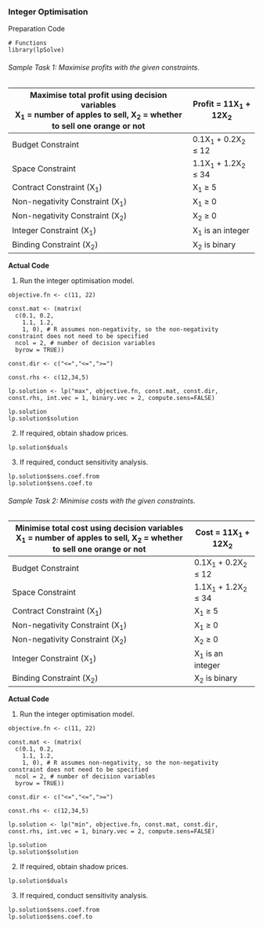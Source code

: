 ### Integer Optimisation
Preparation Code
```
# Functions
library(lpSolve)
```
###### Sample Task 1: Maximise profits with the given constraints.
| Maximise total profit using decision variables</br>X<sub>1</sub> = number of apples to sell, X<sub>2</sub> = whether to sell one orange or not | Profit = 11X<sub>1</sub> + 12X<sub>2</sub> |
|---|---|
| Budget Constraint | 0.1X<sub>1</sub> + 0.2X<sub>2</sub> ≤ 12 |
| Space Constraint | 1.1X<sub>1</sub> + 1.2X<sub>2</sub> ≤ 34|
| Contract Constraint (X<sub>1</sub>) | X<sub>1</sub> ≥ 5 |
| Non-negativity Constraint (X<sub>1</sub>) | X<sub>1</sub> ≥ 0 |
| Non-negativity Constraint (X<sub>2</sub>) | X<sub>2</sub> ≥ 0 |
| Integer Constraint (X<sub>1</sub>) | X<sub>1</sub> is an integer |
| Binding Constraint (X<sub>2</sub>) | X<sub>2</sub> is binary |
**Actual Code**
1. Run the integer optimisation model.
```
objective.fn <- c(11, 22)

const.mat <- (matrix(
  c(0.1, 0.2,
    1.1, 1.2,
    1, 0), # R assumes non-negativity, so the non-negativity constraint does not need to be specified
  ncol = 2, # number of decision variables
  byrow = TRUE))

const.dir <- c("<=","<=",">=")

const.rhs <- c(12,34,5)

lp.solution <- lp("max", objective.fn, const.mat, const.dir, const.rhs, int.vec = 1, binary.vec = 2, compute.sens=FALSE)

lp.solution
lp.solution$solution
```
2. If required, obtain shadow prices.
```
lp.solution$duals
```
3. If required, conduct sensitivity analysis.
```
lp.solution$sens.coef.from
lp.solution$sens.coef.to
```

###### Sample Task 2: Minimise costs with the given constraints.
| Minimise total cost using decision variables</br>X<sub>1</sub> = number of apples to sell, X<sub>2</sub> = whether to sell one orange or not | Cost = 11X<sub>1</sub> + 12X<sub>2</sub> |
|---|---|
| Budget Constraint | 0.1X<sub>1</sub> + 0.2X<sub>2</sub> ≤ 12 |
| Space Constraint | 1.1X<sub>1</sub> + 1.2X<sub>2</sub> ≤ 34|
| Contract Constraint (X<sub>1</sub>) | X<sub>1</sub> ≥ 5 |
| Non-negativity Constraint (X<sub>1</sub>) | X<sub>1</sub> ≥ 0 |
| Non-negativity Constraint (X<sub>2</sub>) | X<sub>2</sub> ≥ 0 |
| Integer Constraint (X<sub>1</sub>) | X<sub>1</sub> is an integer |
| Binding Constraint (X<sub>2</sub>) | X<sub>2</sub> is binary |

**Actual Code**
1. Run the integer optimisation model.
```
objective.fn <- c(11, 22)

const.mat <- (matrix(
  c(0.1, 0.2,
    1.1, 1.2,
    1, 0), # R assumes non-negativity, so the non-negativity constraint does not need to be specified
  ncol = 2, # number of decision variables
  byrow = TRUE))

const.dir <- c("<=","<=",">=")

const.rhs <- c(12,34,5)

lp.solution <- lp("min", objective.fn, const.mat, const.dir, const.rhs, int.vec = 1, binary.vec = 2, compute.sens=FALSE)

lp.solution
lp.solution$solution
```
2. If required, obtain shadow prices.
```
lp.solution$duals
```
3. If required, conduct sensitivity analysis.
```
lp.solution$sens.coef.from
lp.solution$sens.coef.to
```
